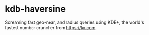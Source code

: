 # kdb-haversine
Screaming fast geo-near, and radius queries using KDB+, the world's fastest number cruncher from https://kx.com.
